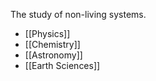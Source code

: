 The study of non-living systems. 
 - [[Physics]]
 - [[Chemistry]]
 - [[Astronomy]]
 - [[Earth Sciences]]